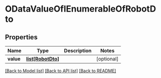 # ODataValueOfIEnumerableOfRobotDto

## Properties
Name | Type | Description | Notes
------------ | ------------- | ------------- | -------------
**value** | [**list[RobotDto]**](RobotDto.md) |  | [optional] 

[[Back to Model list]](../README.md#documentation-for-models) [[Back to API list]](../README.md#documentation-for-api-endpoints) [[Back to README]](../README.md)


